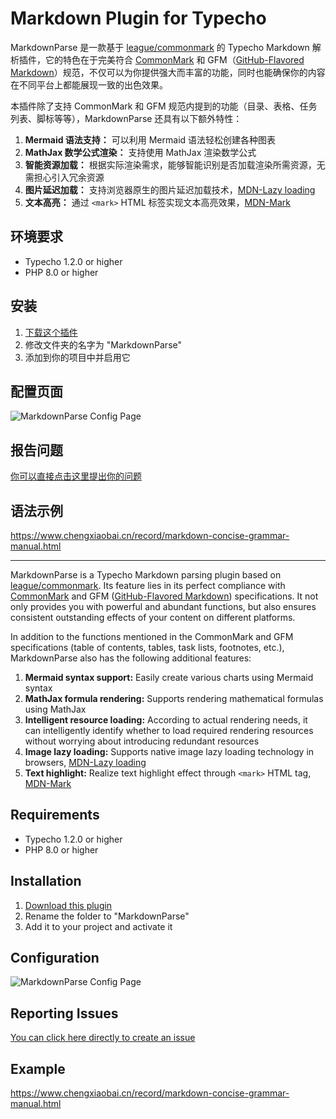 Markdown Plugin for Typecho
=========================

MarkdownParse 是一款基于 [league/commonmark](https://commonmark.thephpleague.com) 的 Typecho Markdown 解析插件，它的特色在于完美符合 [CommonMark](https://spec.commonmark.org) 和 GFM（[GitHub-Flavored Markdown](https://github.github.com/gfm/)）规范，不仅可以为你提供强大而丰富的功能，同时也能确保你的内容在不同平台上都能展现一致的出色效果。

本插件除了支持 CommonMark 和 GFM 规范内提到的功能（目录、表格、任务列表、脚标等等），MarkdownParse 还具有以下额外特性：

1. **Mermaid 语法支持：** 可以利用 Mermaid 语法轻松创建各种图表
2. **MathJax 数学公式渲染：** 支持使用 MathJax 渲染数学公式
3. **智能资源加载：** 根据实际渲染需求，能够智能识别是否加载渲染所需资源，无需担心引入冗余资源
4. **图片延迟加载：** 支持浏览器原生的图片延迟加载技术，[MDN-Lazy loading](https://developer.mozilla.org/en-US/docs/Web/Performance/Lazy_loading)
5. **文本高亮：** 通过 `<mark>` HTML 标签实现文本高亮效果，[MDN-Mark](https://developer.mozilla.org/en-US/docs/Web/HTML/Element/mark)

## 环境要求

* Typecho 1.2.0 or higher
* PHP 8.0 or higher

## 安装

1. [下载这个插件](https://github.com/mrgeneralgoo/typecho-markdown/releases)
2. 修改文件夹的名字为 "MarkdownParse"
3. 添加到你的项目中并启用它

## 配置页面

![MarkdownParse Config Page](./markdown-parse-config-page.png)

## 报告问题

[你可以直接点击这里提出你的问题](https://github.com/mrgeneralgoo/typecho-markdown/issues/new)

##  语法示例

https://www.chengxiaobai.cn/record/markdown-concise-grammar-manual.html

------

MarkdownParse is a Typecho Markdown parsing plugin based on [league/commonmark](https://commonmark.thephpleague.com). Its feature lies in its perfect compliance with [CommonMark](https://spec.commonmark.org) and GFM ([GitHub-Flavored Markdown](https://github.github.com/gfm/)) specifications. It not only provides you with powerful and abundant functions, but also ensures consistent outstanding effects of your content on different platforms.

In addition to the functions mentioned in the CommonMark and GFM specifications (table of contents, tables, task lists, footnotes, etc.), MarkdownParse also has the following additional features:

1. **Mermaid syntax support:** Easily create various charts using Mermaid syntax
2. **MathJax formula rendering:** Supports rendering mathematical formulas using MathJax  
3. **Intelligent resource loading:** According to actual rendering needs, it can intelligently identify whether to load required rendering resources without worrying about introducing redundant resources
4. **Image lazy loading:** Supports native image lazy loading technology in browsers, [MDN-Lazy loading](https://developer.mozilla.org/en-US/docs/Web/Performance/Lazy_loading)
5. **Text highlight:** Realize text highlight effect through `<mark>` HTML tag, [MDN-Mark](https://developer.mozilla.org/en-US/docs/Web/HTML/Element/mark)

## Requirements

* Typecho 1.2.0 or higher
* PHP 8.0 or higher

## Installation 

1. [Download this plugin](https://github.com/mrgeneralgoo/typecho-markdown/releases)  
2. Rename the folder to "MarkdownParse"  
3. Add it to your project and activate it

## Configuration

![MarkdownParse Config Page](./markdown-parse-config-page.png)

## Reporting Issues  

[You can click here directly to create an issue](https://github.com/mrgeneralgoo/typecho-markdown/issues/new)  

## Example

https://www.chengxiaobai.cn/record/markdown-concise-grammar-manual.html
